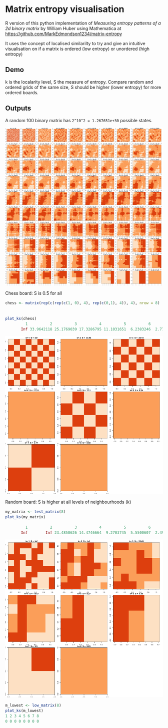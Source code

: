 # Matrix entropy visualisation

R version of this python implementation of *Measuring entropy patterns of a 2d binary matrix* by William Huber using Mathematica at https://github.com/MarkEdmondson1234/matrix-entropy

It uses the concept of localised similarilty to try and give an intuitive visualisation on if a matrix is ordered (low entropy) or unordered (high entropy)

## Demo

k is the localarity level, S the measure of entropy.  Compare random and ordered grids of the same size, S should be higher (lower entropy) for more ordered boards. 

## Outputs

A random 100 binary matrix has `2^10^2 = 1.267651e+30` possible states. 

![](random_100.png)

Chess board: S is 0.5 for all

```r
chess <- matrix(rep(c(rep(c(1, 0), 4), rep(c(0,1), 4)), 4), nrow = 8)


plot_ks(chess)
         1          2          3          4          5          6          7          8 
       Inf 33.9642118 25.1769039 17.3286795 11.1031651  6.2383246  2.7734219  0.6931472 
```

![](chess.png)

Random board: S is higher at all levels of neighbourhoods (k)

```r
my_matrix <- test_matrix(8)
plot_ks(my_matrix)

         1          2          3          4          5          6          7          8 
       Inf        Inf 23.4858626 14.4746664  9.2703745  5.5500607  2.4971547  0.6325226 
```

![](random_8.png)

```r
m_lowest <- low_matrix(8)
plot_ks(m_lowest)
1 2 3 4 5 6 7 8 
0 0 0 0 0 0 0 0 
```

